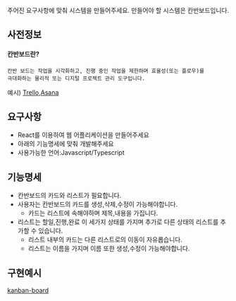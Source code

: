 주어진 요구사항에 맞춰 시스템을 만들어주세요. 
만들어야 할 시스템은 칸반보드입니다.


## 사전정보
#### 칸반보드란?

```
칸반 보드는 작업을 시각화하고, 진행 중인 작업을 제한하며 효율성(또는 플로우)를 
극대화하는 물리적 또는 디지털 프로젝트 관리 도구입니다.
```
예시) [Trello](https://trello.com/),[Asana](https://asana.com/ko)


## 요구사항
* React를 이용하여 웹 어플리케이션을 만들어주세요
* 아래의 기능명세에 맞춰 개발해주세요
* 사용가능한 언어:Javascript/Typescript


## 기능명세


* 칸반보드의 카드와 리스트가 필요합니다.
* 사용자는 칸반보드의 카드를 생성,삭제,수정이 가능해야합니다.
  - 카드는 리스트에 속해야하며 제목,내용을 가집니다.
* 리스트는 할일,진행,완료 이 세가지 상태를 가지며 추가로 다른 상태의 리스트를 추가할 수 있습니다.
  - 리스트 내부의 카드는 다른 리스트로의 이동이 자유롭습니다.
  - 리스트는 이름을 가지며 이름 또한 생성,수정이 가능해야합니다.



## 구현예시
[kanban-board](https://www.figma.com/file/bFoA0pFWHDzWiHplBo3To3/TIM-FLOW-Control-Plan?node-id=72%3A2)

